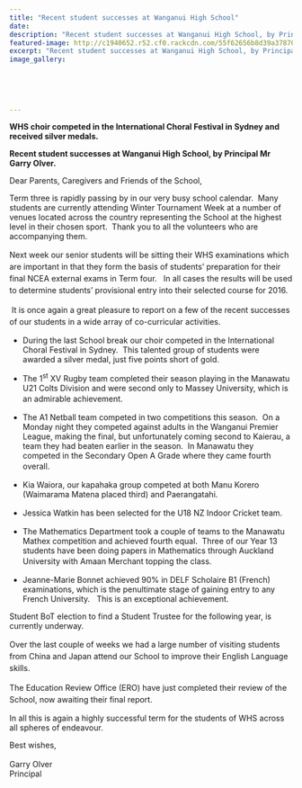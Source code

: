```yaml
---
title: "Recent student successes at Wanganui High School"
date: 
description: "Recent student successes at Wanganui High School, by Principal Mr Garry Olver, article in the River City Press on 3/9/15..."
featured-image: http://c1940652.r52.cf0.rackcdn.com/55f62656b8d39a3787000153/Sydney-Choir-RCP-3.9.15.jpg
excerpt: "Recent student successes at Wanganui High School, by Principal Mr Garry Olver, article in the River City Press on 3/9/15..."
image_gallery:
    
    
    
    
    
---
```


<p class="Body"><strong>WHS choir competed in the International Choral Festival in Sydney and received silver medals.</strong></p>
<p class="Body"><strong>Recent student successes at Wanganui High School, by Principal Mr Garry Olver.</strong></p>
<p class="Body">Dear Parents, Caregivers and Friends of the School,</p>
<p class="Body">Term three is rapidly passing by in our very busy school calendar.&nbsp; Many students are currently attending Winter Tournament Week at a number of venues located across the country representing the School at the highest level in their chosen sport.&nbsp; Thank you to all the volunteers who are accompanying them.&nbsp;</p>
<p class="Body"><span style="line-height: 1.5;">Next week our senior students will be sitting their WHS examinations which are important in that they form the basis of students&rsquo; preparation for their final NCEA external exams in Term four.&nbsp; &nbsp;In all cases the results will be used to determine students&rsquo; provisional entry into their selected course for 2016.&nbsp;</span></p>
<p class="Body">&nbsp;<span style="line-height: 1.5;">It is once again a great pleasure to report on a few of the recent successes of our students in a wide array of co-curricular activities.&nbsp;</span></p>
<ul>
<li>During the last School break our choir competed in the International Choral Festival in Sydney.&nbsp; This talented group of students were awarded a silver medal, just five points short of gold.</li>
</ul>
<ul>
<li>The 1<sup>st</sup> XV Rugby team completed their season playing in the Manawatu U21 Colts Division and were second only to Massey University, which is an admirable achievement.&nbsp;<span style="line-height: 1.5;">&nbsp;</span></li>
</ul>
<ul>
<li>The A1 Netball team competed in two competitions this season.&nbsp; On a Monday night they competed against adults in the Wanganui Premier League, making the final, but unfortunately coming second to Kaierau, a team they had beaten earlier in the season.&nbsp; In Manawatu they competed in the Secondary Open A Grade where they came fourth overall.<span style="line-height: 1.5;">&nbsp;</span></li>
</ul>
<ul>
<li>Kia Waiora, our kapahaka group competed at both Manu Korero (Waimarama Matena placed third) and Paerangatahi.&nbsp;</li>
</ul>
<ul>
<li>Jessica Watkin has been selected for the U18 NZ Indoor Cricket team.&nbsp;<span style="line-height: 1.5;">&nbsp;</span></li>
</ul>
<ul>
<li>The Mathematics Department took a couple of teams to the Manawatu Mathex competition and achieved fourth equal.&nbsp; Three of our Year 13 students have been doing papers in Mathematics through Auckland University with Amaan Merchant topping the class.<span style="line-height: 1.5;">&nbsp;</span></li>
</ul>
<ul>
<li>Jeanne-Marie Bonnet achieved 90% in DELF Scholaire B1 (French) examinations, which is the penultimate stage of gaining entry to any French University.&nbsp;&nbsp; This is an exceptional achievement.</li>
</ul>
<p class="Body">Student BoT election to find a Student Trustee for the following year, is currently underway.</p>
<p class="Body"><span style="line-height: 1.5;">Over the last couple of weeks we had a large number of visiting students from China and Japan attend our School to improve their English Language skills.</span></p>
<p class="Body"><span style="line-height: 1.5;">The Education Review Office (ERO) have just completed their review of the School, now awaiting their final report.</span></p>
<p class="Body">In all this is again a highly successful term for the students of WHS across all spheres of endeavour.</p>
<p class="Body">Best wishes,<br /> <br /> Garry Olver<br /> Principal&nbsp; &nbsp;</p>

